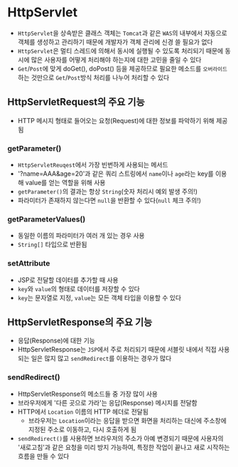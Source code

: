 # HttpServlet
- `HttpServlet`을 상속받은 클래스 객체는 `Tomcat`과 같은 `WAS`의 내부에서 자동으로 객체를 생성하고 관리하기 때문에 개발자가 객체 관리에 신경 쓸 필요가 없다
- `HttpServlet`은 멀티 스레드에 의해서 동시에 실행될 수 있도록 처리되기 때문에 동시에 많은 사용자를 어떻게 처리해야 하는지에 대한 고민을 줄일 수 있다
- `Get`/`Post`에 맞게 doGet(), doPost() 등을 제공하므로 필요한 메소드를 `오버라이드`하는 것만으로 `Get`/`Post`방식 처리를 나누어 처리할 수 있다

## HttpServletRequest의 주요 기능
- HTTP 메시지 형태로 들어오는 요청(Request)에 대한 정보를 파악하기 위해 제공됨

### getParameter()
- `HttpServletReuqest`에서 가장 빈번하게 사용되는 메서드
- '?name=AAA&age=20'과 같은 쿼리 스트링에서 `name`이나 `age`라는 key를 이용해 value를 얻는 역할을 위해 사용
- `getParameter()`의 결과는 항상 `String`(숫자 처리시 예외 발생 주의!)
- 파라미터가 존재하지 않는다면 `null`을 반환할 수 있다(`null` 체크 주의!)

### getParameterValues()
- 동일한 이름의 파라미터가 여러 개 있는 경우 사용
- `String[]` 타입으로 반환됨

### setAttribute
- JSP로 전달할 데이터를 추가할 때 사용
- `key`와 `value`의 형태로 데이터를 저장할 수 있다
- `key`는 문자열로 지정, `value`는 모든 객체 타입을 이용할 수 있다

## HttpServletResponse의 주요 기능
- 응답(Response)에 대한 기능
- HttpServletResponse는 `JSP`에서 주로 처리되기 때문에 서블릿 내에서 직접 사용되는 일은 많지 많고 `sendRedirect`를 이용하는 경우가 많다

### sendRedirect()
- HttpServletResponse의 메소드들 중 가장 많이 사용
- 브라우저에게 '다른 곳으로 가라'는 응답(Response) 메시지를 전달함
- HTTP에서 `Location` 이름의 HTTP 헤더로 전달됨
  - 브라우저는 `Location`이라는 응답을 받으면 화면을 처리하는 대신에 주소창에 지정된 주소로 이동하고, 다시 호출하게 됨
- `sendRedirect()`를 사용하면 브라우저의 주소가 아예 변경되기 때문에 사용자의 '새로고침'과 같은 요청을 미리 방지 가능하여, 특정한 작업이 끝나고 새로 시작하는 흐름을 만들 수 있다


